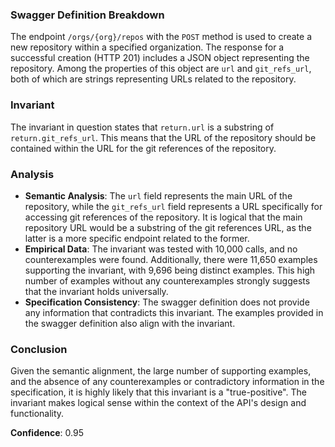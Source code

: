 ### Swagger Definition Breakdown
The endpoint `/orgs/{org}/repos` with the `POST` method is used to create a new repository within a specified organization. The response for a successful creation (HTTP 201) includes a JSON object representing the repository. Among the properties of this object are `url` and `git_refs_url`, both of which are strings representing URLs related to the repository.

### Invariant
The invariant in question states that `return.url` is a substring of `return.git_refs_url`. This means that the URL of the repository should be contained within the URL for the git references of the repository.

### Analysis
- **Semantic Analysis**: The `url` field represents the main URL of the repository, while the `git_refs_url` field represents a URL specifically for accessing git references of the repository. It is logical that the main repository URL would be a substring of the git references URL, as the latter is a more specific endpoint related to the former.
- **Empirical Data**: The invariant was tested with 10,000 calls, and no counterexamples were found. Additionally, there were 11,650 examples supporting the invariant, with 9,696 being distinct examples. This high number of examples without any counterexamples strongly suggests that the invariant holds universally.
- **Specification Consistency**: The swagger definition does not provide any information that contradicts this invariant. The examples provided in the swagger definition also align with the invariant.

### Conclusion
Given the semantic alignment, the large number of supporting examples, and the absence of any counterexamples or contradictory information in the specification, it is highly likely that this invariant is a "true-positive". The invariant makes logical sense within the context of the API's design and functionality.

**Confidence**: 0.95

